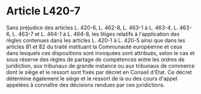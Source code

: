 # Article L420-7

Sans préjudice des articles L. 420-6, L. 462-8, L. 463-1 à L. 463-4, L. 463-6, L. 463-7 et L. 464-1 à L. 464-8, les litiges relatifs à l'application des règles contenues dans les articles L. 420-1 à L. 420-5 ainsi que dans les articles 81 et 82 du traité instituant la Communauté européenne et ceux dans lesquels ces dispositions sont invoquées sont attribués, selon le cas et sous réserve des règles de partage de compétences entre les ordres de juridiction, aux tribunaux de grande instance ou aux tribunaux de commerce dont le siège et le ressort sont fixés par décret en Conseil d'Etat. Ce décret détermine également le siège et le ressort de la ou des cours d'appel appelées à connaître des décisions rendues par ces juridictions.